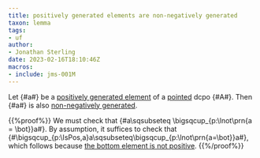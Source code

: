 ```yaml
---
title: positively generated elements are non-negatively generated
taxon: lemma
tags: 
- uf
author:
- Jonathan Sterling
date: 2023-02-16T18:10:46Z
macros:
- include: jms-001M
---
```


Let {#a#} be a [positively generated element](jms-002F) of a [pointed](jms-001S) dcpo {#A#}. Then {#a#} is also [non-negatively generated](jms-002J).

{{%proof%}}
We must check that {#a\sqsubseteq \bigsqcup_{p:\lnot\prn{a = \bot}}a#}. By assumption, it suffices to check that {#\bigsqcup_{p:\IsPos\,a}a\sqsubseteq\bigsqcup_{p:\lnot\prn{a=\bot}}a#}, which follows because [the bottom element is not positive](jms-002H).
{{%/proof%}}
